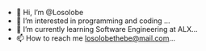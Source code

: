 - 👋 Hi, I’m @Losolobe
- 👀 I’m interested in programming and coding ...
- 🌱 I’m currently learning Software Engineering at ALX...
- 📫 How to reach me losolobethebe@mail.com...

<!---
Losolobe/Losolobe is a ✨ special ✨ repository because its `README.md` (this file) appears on your GitHub profile.
You can click the Preview link to take a look at your changes.
--->
